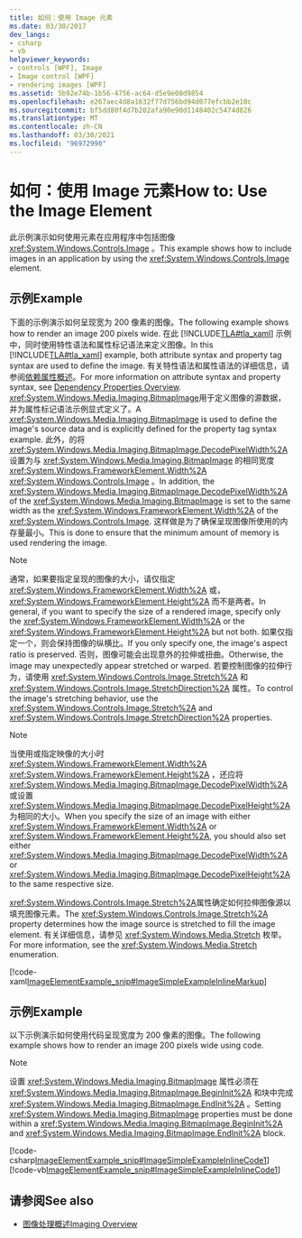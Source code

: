 ```yaml
---
title: 如何：使用 Image 元素
ms.date: 03/30/2017
dev_langs:
- csharp
- vb
helpviewer_keywords:
- controls [WPF], Image
- Image control [WPF]
- rendering images [WPF]
ms.assetid: 5b92e74b-1b56-4756-ac64-d5e9e08d9854
ms.openlocfilehash: e267aec4d8a1632f77d756bd94d077efcbb2e10c
ms.sourcegitcommit: bf5dd80f4d7b202afa90e90d1148402c5474d826
ms.translationtype: MT
ms.contentlocale: zh-CN
ms.lasthandoff: 03/30/2021
ms.locfileid: "96972990"
---
```

# <a name="how-to-use-the-image-element"></a><span data-ttu-id="33fb5-102">如何：使用 Image 元素</span><span class="sxs-lookup"><span data-stu-id="33fb5-102">How to: Use the Image Element</span></span>
<span data-ttu-id="33fb5-103">此示例演示如何使用元素在应用程序中包括图像 <xref:System.Windows.Controls.Image> 。</span><span class="sxs-lookup"><span data-stu-id="33fb5-103">This example shows how to include images in an application by using the <xref:System.Windows.Controls.Image> element.</span></span>  
  
## <a name="example"></a><span data-ttu-id="33fb5-104">示例</span><span class="sxs-lookup"><span data-stu-id="33fb5-104">Example</span></span>  
 <span data-ttu-id="33fb5-105">下面的示例演示如何呈现宽为 200 像素的图像。</span><span class="sxs-lookup"><span data-stu-id="33fb5-105">The following example shows how to render an image 200 pixels wide.</span></span> <span data-ttu-id="33fb5-106">在此 [!INCLUDE[TLA#tla_xaml](../../../includes/tlasharptla-xaml-md.md)] 示例中，同时使用特性语法和属性标记语法来定义图像。</span><span class="sxs-lookup"><span data-stu-id="33fb5-106">In this [!INCLUDE[TLA#tla_xaml](../../../includes/tlasharptla-xaml-md.md)] example, both attribute syntax and property tag syntax are used to define the image.</span></span> <span data-ttu-id="33fb5-107">有关特性语法和属性语法的详细信息，请参阅[依赖属性概述](../advanced/dependency-properties-overview.md)。</span><span class="sxs-lookup"><span data-stu-id="33fb5-107">For more information on attribute syntax and property syntax, see [Dependency Properties Overview](../advanced/dependency-properties-overview.md).</span></span> <span data-ttu-id="33fb5-108"><xref:System.Windows.Media.Imaging.BitmapImage>用于定义图像的源数据，并为属性标记语法示例显式定义了。</span><span class="sxs-lookup"><span data-stu-id="33fb5-108">A <xref:System.Windows.Media.Imaging.BitmapImage> is used to define the image's source data and is explicitly defined for the property tag syntax example.</span></span> <span data-ttu-id="33fb5-109">此外，的将 <xref:System.Windows.Media.Imaging.BitmapImage.DecodePixelWidth%2A> 设置为与 <xref:System.Windows.Media.Imaging.BitmapImage> 的相同宽度 <xref:System.Windows.FrameworkElement.Width%2A> <xref:System.Windows.Controls.Image> 。</span><span class="sxs-lookup"><span data-stu-id="33fb5-109">In addition, the <xref:System.Windows.Media.Imaging.BitmapImage.DecodePixelWidth%2A> of the <xref:System.Windows.Media.Imaging.BitmapImage> is set to the same width as the <xref:System.Windows.FrameworkElement.Width%2A> of the <xref:System.Windows.Controls.Image>.</span></span> <span data-ttu-id="33fb5-110">这样做是为了确保呈现图像所使用的内存量最小。</span><span class="sxs-lookup"><span data-stu-id="33fb5-110">This is done to ensure that the minimum amount of memory is used rendering the image.</span></span>  
  
> [!NOTE]
> <span data-ttu-id="33fb5-111">通常，如果要指定呈现的图像的大小，请仅指定 <xref:System.Windows.FrameworkElement.Width%2A> 或， <xref:System.Windows.FrameworkElement.Height%2A> 而不是两者。</span><span class="sxs-lookup"><span data-stu-id="33fb5-111">In general, if you want to specify the size of a rendered image, specify only the <xref:System.Windows.FrameworkElement.Width%2A> or the <xref:System.Windows.FrameworkElement.Height%2A> but not both.</span></span> <span data-ttu-id="33fb5-112">如果仅指定一个，则会保持图像的纵横比。</span><span class="sxs-lookup"><span data-stu-id="33fb5-112">If you only specify one, the image's aspect ratio is preserved.</span></span> <span data-ttu-id="33fb5-113">否则，图像可能会出现意外的拉伸或扭曲。</span><span class="sxs-lookup"><span data-stu-id="33fb5-113">Otherwise, the image may unexpectedly appear stretched or warped.</span></span> <span data-ttu-id="33fb5-114">若要控制图像的拉伸行为，请使用 <xref:System.Windows.Controls.Image.Stretch%2A> 和 <xref:System.Windows.Controls.Image.StretchDirection%2A> 属性。</span><span class="sxs-lookup"><span data-stu-id="33fb5-114">To control the image's stretching behavior, use the <xref:System.Windows.Controls.Image.Stretch%2A> and <xref:System.Windows.Controls.Image.StretchDirection%2A> properties.</span></span>  
  
> [!NOTE]
> <span data-ttu-id="33fb5-115">当使用或指定映像的大小时 <xref:System.Windows.FrameworkElement.Width%2A> <xref:System.Windows.FrameworkElement.Height%2A> ，还应将 <xref:System.Windows.Media.Imaging.BitmapImage.DecodePixelWidth%2A> 或设置 <xref:System.Windows.Media.Imaging.BitmapImage.DecodePixelHeight%2A> 为相同的大小。</span><span class="sxs-lookup"><span data-stu-id="33fb5-115">When you specify the size of an image with either <xref:System.Windows.FrameworkElement.Width%2A> or <xref:System.Windows.FrameworkElement.Height%2A>, you should also set either <xref:System.Windows.Media.Imaging.BitmapImage.DecodePixelWidth%2A> or <xref:System.Windows.Media.Imaging.BitmapImage.DecodePixelHeight%2A> to the same respective size.</span></span>  
  
 <span data-ttu-id="33fb5-116"><xref:System.Windows.Controls.Image.Stretch%2A>属性确定如何拉伸图像源以填充图像元素。</span><span class="sxs-lookup"><span data-stu-id="33fb5-116">The <xref:System.Windows.Controls.Image.Stretch%2A> property determines how the image source is stretched to fill the image element.</span></span> <span data-ttu-id="33fb5-117">有关详细信息，请参见 <xref:System.Windows.Media.Stretch> 枚举。</span><span class="sxs-lookup"><span data-stu-id="33fb5-117">For more information, see the <xref:System.Windows.Media.Stretch> enumeration.</span></span>  
  
 [!code-xaml[ImageElementExample_snip#ImageSimpleExampleInlineMarkup](~/samples/snippets/csharp/VS_Snippets_Wpf/ImageElementExample_snip/CSharp/ImageSimpleExample.xaml#imagesimpleexampleinlinemarkup)]  
  
## <a name="example"></a><span data-ttu-id="33fb5-118">示例</span><span class="sxs-lookup"><span data-stu-id="33fb5-118">Example</span></span>  
 <span data-ttu-id="33fb5-119">以下示例演示如何使用代码呈现宽度为 200 像素的图像。</span><span class="sxs-lookup"><span data-stu-id="33fb5-119">The following example shows how to render an image 200 pixels wide using code.</span></span>  
  
> [!NOTE]
> <span data-ttu-id="33fb5-120">设置 <xref:System.Windows.Media.Imaging.BitmapImage> 属性必须在 <xref:System.Windows.Media.Imaging.BitmapImage.BeginInit%2A> 和块中完成 <xref:System.Windows.Media.Imaging.BitmapImage.EndInit%2A> 。</span><span class="sxs-lookup"><span data-stu-id="33fb5-120">Setting <xref:System.Windows.Media.Imaging.BitmapImage> properties must be done within a <xref:System.Windows.Media.Imaging.BitmapImage.BeginInit%2A> and <xref:System.Windows.Media.Imaging.BitmapImage.EndInit%2A> block.</span></span>  
  
 [!code-csharp[ImageElementExample_snip#ImageSimpleExampleInlineCode1](~/samples/snippets/csharp/VS_Snippets_Wpf/ImageElementExample_snip/CSharp/ImageSimpleExample.xaml.cs#imagesimpleexampleinlinecode1)]
 [!code-vb[ImageElementExample_snip#ImageSimpleExampleInlineCode1](~/samples/snippets/visualbasic/VS_Snippets_Wpf/ImageElementExample_snip/VB/ImageSimpleExample.xaml.vb#imagesimpleexampleinlinecode1)]  
  
## <a name="see-also"></a><span data-ttu-id="33fb5-121">请参阅</span><span class="sxs-lookup"><span data-stu-id="33fb5-121">See also</span></span>

- [<span data-ttu-id="33fb5-122">图像处理概述</span><span class="sxs-lookup"><span data-stu-id="33fb5-122">Imaging Overview</span></span>](../graphics-multimedia/imaging-overview.md)
